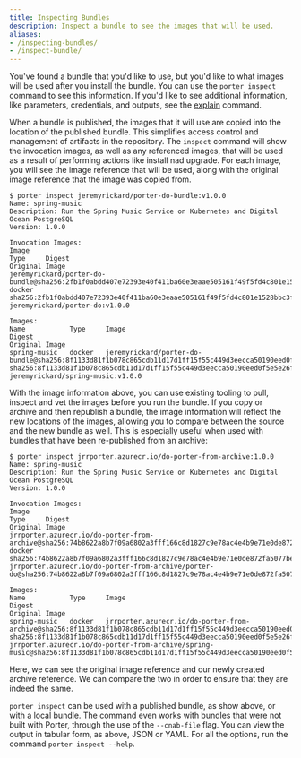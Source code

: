 ```yaml
---
title: Inspecting Bundles
description: Inspect a bundle to see the images that will be used.
aliases:
- /inspecting-bundles/
- /inspect-bundle/
---
```


You've found a bundle that you'd like to use, but you'd like to what images will be used after you install the bundle. You can use the `porter inspect` command to see this information. If you'd like to see additional information, like parameters, credentials, and outputs, see the [explain](/operations/examine-bundles/) command.

When a bundle is published, the images that it will use are copied into the location of the published bundle. This simplifies access control and management of artifacts in the repository. The `inspect` command will show the invocation images, as well as any referenced images, that will be used as a result of performing actions like install nad upgrade. For each image, you will see the image reference that will be used, along with the original image reference that the image was copied from.

```console
$ porter inspect jeremyrickard/porter-do-bundle:v1.0.0
Name: spring-music
Description: Run the Spring Music Service on Kubernetes and Digital Ocean PostgreSQL
Version: 1.0.0

Invocation Images:
Image                                                                                                    Type     Digest                                                                    Original Image
jeremyrickard/porter-do-bundle@sha256:2fb1f0abdd407e72393e40f411ba60e3eaae505161f49f5fd4c801e1528bbc3f   docker   sha256:2fb1f0abdd407e72393e40f411ba60e3eaae505161f49f5fd4c801e1528bbc3f   jeremyrickard/porter-do:v1.0.0

Images:
Name           Type     Image                                                                                                    Digest                                                                    Original Image
spring-music   docker   jeremyrickard/porter-do-bundle@sha256:8f1133d81f1b078c865cdb11d17d1ff15f55c449d3eecca50190eed0f5e5e26f   sha256:8f1133d81f1b078c865cdb11d17d1ff15f55c449d3eecca50190eed0f5e5e26f   jeremyrickard/spring-music:v1.0.0
```

With the image information above, you can use existing tooling to pull, inspect and vet the images before you run the bundle. If you copy or archive and then republish a bundle, the image information will reflect the new locations of the images, allowing you to compare between the source and the new bundle as well. This is especially useful when used with bundles that have been re-published from an archive:

```console
$ porter inspect jrrporter.azurecr.io/do-porter-from-archive:1.0.0
Name: spring-music
Description: Run the Spring Music Service on Kubernetes and Digital Ocean PostgreSQL
Version: 1.0.0

Invocation Images:
Image                                                                                                                 Type     Digest                                                                    Original Image
jrrporter.azurecr.io/do-porter-from-archive@sha256:74b8622a8b7f09a6802a3fff166c8d1827c9e78ac4e4b9e71e0de872fa5077be   docker   sha256:74b8622a8b7f09a6802a3fff166c8d1827c9e78ac4e4b9e71e0de872fa5077be   jrrporter.azurecr.io/do-porter-from-archive/porter-do@sha256:74b8622a8b7f09a6802a3fff166c8d1827c9e78ac4e4b9e71e0de872fa5077be

Images:
Name           Type     Image                                                                                                                 Digest                                                                    Original Image
spring-music   docker   jrrporter.azurecr.io/do-porter-from-archive@sha256:8f1133d81f1b078c865cdb11d17d1ff15f55c449d3eecca50190eed0f5e5e26f   sha256:8f1133d81f1b078c865cdb11d17d1ff15f55c449d3eecca50190eed0f5e5e26f   jrrporter.azurecr.io/do-porter-from-archive/spring-music@sha256:8f1133d81f1b078c865cdb11d17d1ff15f55c449d3eecca50190eed0f5e5e26f
```

Here, we can see the original image reference and our newly created archive reference. We can compare the two in order to ensure that they are indeed the same.

`porter inspect` can be used with a published bundle, as show above, or with a local bundle. The command even works with bundles that were not built with Porter, through the use of the `--cnab-file` flag. You can view the output in tabular form, as above, JSON or YAML. For all the options, run the command `porter inspect --help`.
